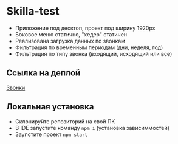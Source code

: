 # Skilla-test

- Приложение под десктоп, проект под ширину 1920px
- Боковое меню статично, "хедер" статичен
- Реализована загрузка данных по звонкам
- Фильтрация по временным периодам (дни, неделя, год)
- Фильтрация по типу звонка (входящий, исходящий или все)

## Ссылка на деплой

[Звонки](https://artaleal.github.io/Skilla-test/)

## Локальная установка

- Склонируйте репозиторий на свой ПК
- В IDE запустите команду `npm i` (установка зависиммостей)
- Заупстите проект `npm start`
